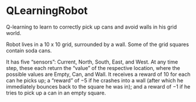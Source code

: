 # QLearningRobot

Q-learning to learn to correctly pick up cans and avoid walls in his grid world.

Robot lives in a 10 x 10 grid, surrounded by a wall. Some of the grid squares contain soda cans.

It has five “sensors”: Current, North, South, East, and West. 
At any time step, these each return the “value” of the respective location, where the possible values are Empty, Can, and Wall.
It receives a reward of 10 for each can he picks up; a “reward” of −5 if he crashes into a wall (after which he immediately bounces back to the square he was in); and a reward of −1 if he tries to pick up a can in an empty square.
